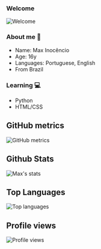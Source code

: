 ### Welcome

![Welcome](https://github.com/maxinocencio/maxinocencio/blob/main/Max.png?raw=true)

### About me 👋

- Name: Max Inocêncio
- Age: 16y
- Languages: Portuguese, English
- From Brazil

### Learning 💻

- Python
- HTML/CSS

## GitHub metrics

![GitHub metrics](https://metrics.lecoq.io/maxinocencio)  

## Github Stats

![Max's stats](https://github-readme-stats.vercel.app/api?username=maxinocencio&count_private=true&show_icons=true&theme=shades-of-purple)

## Top Languages

![Top languages](https://github-readme-stats.vercel.app/api/top-langs/?username=maxinocencio&show_icons=true&theme=shades-of-purple)

## Profile views

![Profile views](https://gpvc.arturio.dev/maxinocencio)  
